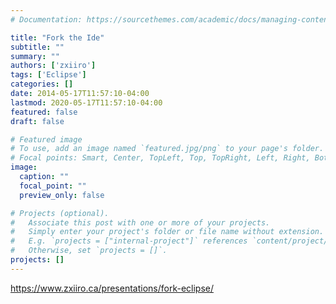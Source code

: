 ```yaml
---
# Documentation: https://sourcethemes.com/academic/docs/managing-content/

title: "Fork the Ide"
subtitle: ""
summary: ""
authors: ['zxiiro']
tags: ['Eclipse']
categories: []
date: 2014-05-17T11:57:10-04:00
lastmod: 2020-05-17T11:57:10-04:00
featured: false
draft: false

# Featured image
# To use, add an image named `featured.jpg/png` to your page's folder.
# Focal points: Smart, Center, TopLeft, Top, TopRight, Left, Right, BottomLeft, Bottom, BottomRight.
image:
  caption: ""
  focal_point: ""
  preview_only: false

# Projects (optional).
#   Associate this post with one or more of your projects.
#   Simply enter your project's folder or file name without extension.
#   E.g. `projects = ["internal-project"]` references `content/project/deep-learning/index.md`.
#   Otherwise, set `projects = []`.
projects: []
---
```


https://www.zxiiro.ca/presentations/fork-eclipse/
